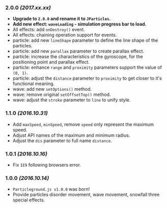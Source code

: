 ### 2.0.0 *(2017.xx.xx)*
 - **Upgrade to `2.0.0` and rename it to `JParticles`.**
 - **Add new effect: `waveLoading` - simulation progress bar to load.**
 - All effects: add `onDestroy()` event.
 - All effects: chaining operation support for events.
 - particle: add new `lineShape` parameter to define the line shape of the particles.
 - particle: add new `parallax` parameter to create parallax effect.
 - particle: increase the characteristics of the gyroscope, for the positioning point and parallax effect.
 - particle: enhance `range` and `proximity` parameters support the value of `(0, 1)`.
 - particle: adjust the `distance` parameter to `proximity` to get closer to it's functional meaning.
 - wave: add new `setOptions()` method.
 - wave: remove original `setOffsetTop()` method.
 - wave: adjust the `stroke` parameter to `line` to unify style.

### 1.1.0 *(2016.10.31)*

- Add `maxSpeed`, `minSpeed`, remove `speed` only represent the maximum speed.
- Adjust API names of the maximum and minimum radius.
- Adjust the `dis` parameter to full name `distance`.

### 1.0.1 *(2016.10.16)*

- Fix `IE9` following browsers error.

### 1.0.0 *(2016.10.14)*

- `Particleground.js v1.0.0` was born!
- Provide particles disorder movement, wave movement, snowfall three special  effects.